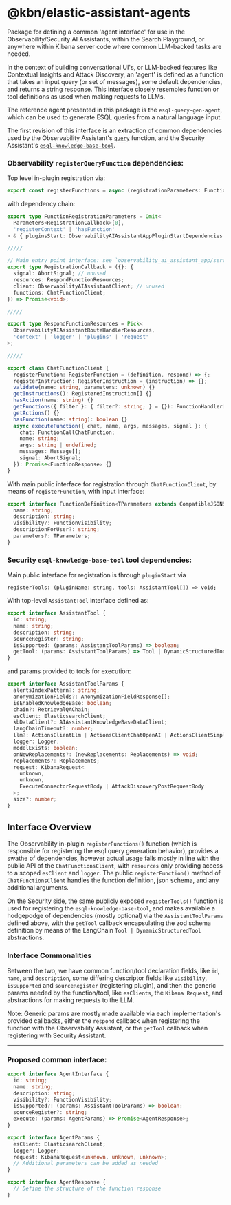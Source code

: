 # @kbn/elastic-assistant-agents

Package for defining a common 'agent interface' for use in the Observability/Security AI Assistants, within the Search Playground, or anywhere within Kibana server code where common LLM-backed tasks are needed.

In the context of building conversational UI's, or LLM-backed features like Contextual Insights and Attack Discovery, an 'agent' is defined as a function that takes an input query (or set of messages), some default dependencies, and returns a string response. This interface closely resembles function or tool definitions as used when making requests to LLMs.

The reference agent presented in this package is the `esql-query-gen-agent`, which can be used to generate ESQL queries from a natural language input.

The first revision of this interface is an extraction of common dependencies used by the Observability Assistant's [`query`](https://github.com/elastic/kibana/blob/4fc13a4a586db2b3cc351e6a3d87f2c6471c5a55/x-pack/plugins/observability_solution/observability_ai_assistant_app/server/functions/query/index.ts#L73) function, and the Security Assistant's [`esql-knowledge-base-tool`](https://github.com/elastic/kibana/blob/e2e1fb350464b94a0ebb691db04d16d5badd4ef1/x-pack/plugins/security_solution/server/assistant/tools/esql_language_knowledge_base/esql_language_knowledge_base_tool.ts#L37).


### Observability `registerQueryFunction` dependencies:

Top level in-plugin registration via:

```ts
export const registerFunctions = async (registrationParameters: FunctionRegistrationParameters) => {}
```
with dependency chain:

``` ts
export type FunctionRegistrationParameters = Omit<
  Parameters<RegistrationCallback>[0],
  'registerContext' | 'hasFunction'
> & { pluginsStart: ObservabilityAIAssistantAppPluginStartDependencies };

/////

// Main entry point interface: see `observability_ai_assistant_app/server/functions/index.ts`
export type RegistrationCallback = ({}: {
  signal: AbortSignal; // unused
  resources: RespondFunctionResources;
  client: ObservabilityAIAssistantClient; // unused
  functions: ChatFunctionClient;
}) => Promise<void>;

/////

export type RespondFunctionResources = Pick<
  ObservabilityAIAssistantRouteHandlerResources,
  'context' | 'logger' | 'plugins' | 'request'
>;

/////

export class ChatFunctionClient {
  registerFunction: RegisterFunction = (definition, respond) => {;
  registerInstruction: RegisterInstruction = (instruction) => {};
  validate(name: string, parameters: unknown) {}
  getInstructions(): RegisteredInstruction[] {}
  hasAction(name: string) {}
  getFunctions({ filter }: { filter?: string; } = {}): FunctionHandler[] {}
  getActions() {}
  hasFunction(name: string): boolean {}
  async executeFunction({ chat, name, args, messages, signal }: {
    chat: FunctionCallChatFunction;
    name: string;
    args: string | undefined;
    messages: Message[];
    signal: AbortSignal;
  }): Promise<FunctionResponse> {}
}
```

With main public interface for registration through `ChatFunctionClient`, by means of `registerFunction`, with input interface:

```ts
export interface FunctionDefinition<TParameters extends CompatibleJSONSchema = any> {
  name: string;
  description: string;
  visibility?: FunctionVisibility;
  descriptionForUser?: string;
  parameters?: TParameters;
}
```

### Security `esql-knowledge-base-tool` tool dependencies:

Main public interface for registration is through `pluginStart` via 
```
registerTools: (pluginName: string, tools: AssistantTool[]) => void;
```

With top-level `AssistantTool` interface defined as:

```ts
export interface AssistantTool {
  id: string;
  name: string;
  description: string;
  sourceRegister: string;
  isSupported: (params: AssistantToolParams) => boolean;
  getTool: (params: AssistantToolParams) => Tool | DynamicStructuredTool | null;
}
```

and params provided to tools for execution:

```ts
export interface AssistantToolParams {
  alertsIndexPattern?: string;
  anonymizationFields?: AnonymizationFieldResponse[];
  isEnabledKnowledgeBase: boolean;
  chain?: RetrievalQAChain;
  esClient: ElasticsearchClient;
  kbDataClient?: AIAssistantKnowledgeBaseDataClient;
  langChainTimeout?: number;
  llm?: ActionsClientLlm | ActionsClientChatOpenAI | ActionsClientSimpleChatModel;
  logger: Logger;
  modelExists: boolean;
  onNewReplacements?: (newReplacements: Replacements) => void;
  replacements?: Replacements;
  request: KibanaRequest<
    unknown,
    unknown,
    ExecuteConnectorRequestBody | AttackDiscoveryPostRequestBody
  >;
  size?: number;
}
```


## Interface Overview

The Observability in-plugin `registerFunctions()` function (which is responsible for registering the esql query generation behavior), provides a swathe of dependencies, however actual usage falls mostly in line with the public API of the `ChatFunctionsClient`, with `resources` only providing access to a scoped `esClient` and `logger`. The public `registerFunction()` method of `ChatFunctionsClient` handles the function definition, json schema, and any additional arguments. 

On the Security side, the same publicly exposed `registerTools()` function is used for registering the `esql-knowledge-base-tool`, and makes available a hodgepodge of dependencies (mostly optional) via the `AssistantToolParams` defined above, with the `getTool` callback encapsulating the zod schema definition by means of the LangChain `Tool | DynamicStructuredTool` abstractions.

### Interface Commonalities

Between the two, we have common function/tool declaration fields, like `id`, `name`, and `description`, some differing descriptor fields like `visibility`, `isSupported` and `sourceRegister` (registering plugin), and then the generic params needed by the function/tool, like `esClients`, the `Kibana Request`, and abstractions for making requests to the LLM. 

Note: Generic params are mostly made available via each implementation's provided callbacks, either the `respond` callback when registering the function with the Observability Assistant, or the `getTool` callback when registering with Security Assistant.

---

### Proposed common interface:

```ts
export interface AgentInterface {
  id: string;
  name: string;
  description: string;
  visibility?: FunctionVisibility;
  isSupported?: (params: AssistantToolParams) => boolean;
  sourceRegister?: string;
  execute: (params: AgentParams) => Promise<AgentResponse>;
}

export interface AgentParams {
  esClient: ElasticsearchClient;
  logger: Logger;
  request: KibanaRequest<unknown, unknown, unknown>;
  // Additional parameters can be added as needed
}

export interface AgentResponse {
  // Define the structure of the function response
}
```